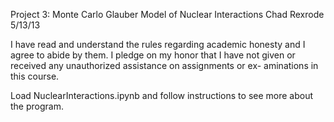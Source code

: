 Project 3: Monte Carlo Glauber Model of Nuclear Interactions
Chad Rexrode
5/13/13

I have read and understand the rules regarding academic honesty and I agree to abide by them.
I pledge on my honor that I have not given or received any unauthorized assistance on assignments or ex-
aminations in this course.

Load NuclearInteractions.ipynb and follow instructions to see more about the program.
